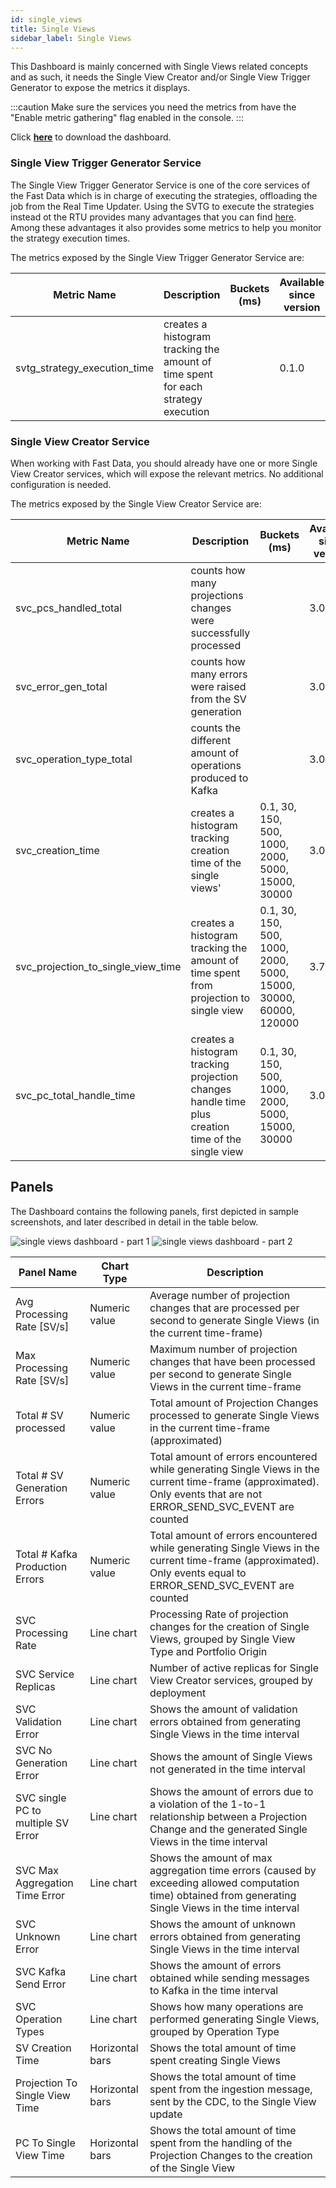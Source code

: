 ```yaml
---
id: single_views
title: Single Views
sidebar_label: Single Views
---
```


This Dashboard is mainly concerned with Single Views related concepts and as such, it needs the Single View Creator and/or Single View Trigger Generator to expose the metrics it displays.

:::caution
Make sure the services you need the metrics from have the "Enable metric gathering" flag enabled in the console.
:::

Click <a download target="_blank" href="/docs_files_to_download/single-view-creator.json">**here**</a> to download the dashboard.

### Single View Trigger Generator Service

The Single View Trigger Generator Service is one of the core services of the Fast Data which is in charge of executing the strategies, offloading the job from the Real Time Updater.
Using the SVTG to execute the strategies instead ot the RTU provides many advantages that you can find [here](/fast_data/single_view_trigger_generator.md#advantages-of-adopting-the-single-view-trigger-generator). Among these advantages it also provides some metrics to help you monitor the strategy execution times.

The metrics exposed by the Single View Trigger Generator Service are:

| Metric Name                  | Description                                                                       | Buckets (ms) | Available since version |
| ---------------------------- | --------------------------------------------------------------------------------- | ------------ | ----------------------- |
| svtg_strategy_execution_time | creates a histogram tracking the amount of time spent for each strategy execution |              | 0.1.0                   |

### Single View Creator Service

When working with Fast Data, you should already have one or more Single View Creator services, which will expose the relevant metrics. No additional configuration is needed.

The metrics exposed by the Single View Creator Service are:

| Metric Name                        | Description                                                                                       | Buckets (ms)                                                     | Available since version |
| ---------------------------------- | ------------------------------------------------------------------------------------------------- | ---------------------------------------------------------------- | ----------------------- |
| svc_pcs_handled_total              | counts how many projections changes were successfully processed                                   |                                                                  | 3.0.0                   |
| svc_error_gen_total                | counts how many errors were raised from the SV generation                                         |                                                                  | 3.0.0                   |
| svc_operation_type_total           | counts the different amount of operations produced to Kafka                                       |                                                                  | 3.0.0                   |
| svc_creation_time                  | creates a histogram tracking creation time of the single views'                                   | 0.1, 30, 150, 500, 1000, 2000, 5000, 15000, 30000                | 3.0.0                   |
| svc_projection_to_single_view_time | creates a histogram tracking the amount of time spent from projection to single view              | 0.1, 30, 150, 500, 1000, 2000, 5000, 15000, 30000, 60000, 120000 | 3.7.2                   |
| svc_pc_total_handle_time           | creates a histogram tracking projection changes handle time plus creation time of the single view | 0.1, 30, 150, 500, 1000, 2000, 5000, 15000, 30000                | 3.0.0                   |

## Panels

The Dashboard contains the following panels, first depicted in sample screenshots, and later described in detail in the table below.

![single views dashboard - part 1](../../img/dashboards/single_view_creator_1.png)
![single views dashboard - part 2](../../img/dashboards/single_view_creator_2.png)

| Panel Name                         | Chart Type      | Description                                                                                                                                                          |
| ---------------------------------- | --------------- | -------------------------------------------------------------------------------------------------------------------------------------------------------------------- |
| Avg Processing Rate [SV/s]         | Numeric value   | Average number of projection changes that are processed per second to generate Single Views (in the current time-frame)                                              | `svc_pcs_handled_total`              |
| Max Processing Rate [SV/s]         | Numeric value   | Maximum number of projection changes that have been processed per second to generate Single Views in the current time-frame                                          | `svc_pcs_handled_total`              |
| Total # SV processed               | Numeric value   | Total amount of Projection Changes processed to generate Single Views in the current time-frame (approximated)                                                       | `svc_pcs_handled_total`              |
| Total # SV Generation Errors       | Numeric value   | Total amount of errors encountered while generating Single Views in the current time-frame (approximated). Only events that are not ERROR_SEND_SVC_EVENT are counted | `svc_error_gen_total`                |
| Total # Kafka Production Errors    | Numeric value   | Total amount of errors encountered while generating Single Views in the current time-frame (approximated). Only events equal to ERROR_SEND_SVC_EVENT are counted     | `svc_operation_type_total`           |
| SVC Processing Rate                | Line chart      | Processing Rate of projection changes for the creation of Single Views, grouped by Single View Type and Portfolio Origin                                             | `svc_pcs_handled_total`              |
| SVC Service Replicas               | Line chart      | Number of active replicas for Single View Creator services, grouped by deployment                                                                                    |                                      |
| SVC Validation Error               | Line chart      | Shows the amount of validation errors obtained from generating Single Views in the time interval                                                                     | `svc_error_gen_total`                |
| SVC No Generation Error            | Line chart      | Shows the amount of Single Views not generated in the time interval                                                                                                  | `svc_error_gen_total`                |
| SVC single PC to multiple SV Error | Line chart      | Shows the amount of errors due to a violation of the 1-to-1 relationship between a Projection Change and the generated Single Views in the time interval             | `svc_error_gen_total`                |
| SVC Max Aggregation Time Error     | Line chart      | Shows the amount of max aggregation time errors (caused by exceeding allowed computation time) obtained from generating Single Views in the time interval            | `svc_error_gen_total`                |
| SVC Unknown Error                  | Line chart      | Shows the amount of unknown errors obtained from generating Single Views in the time interval                                                                        | `svc_error_gen_total`                |
| SVC Kafka Send Error               | Line chart      | Shows the amount of errors obtained while sending messages to Kafka in the time interval                                                                             | `svc_error_gen_total`                |
| SVC Operation Types                | Line chart      | Shows how many operations are performed generating Single Views, grouped by Operation Type                                                                           | `svc_error_gen_total`                |
| SV Creation Time                   | Horizontal bars | Shows the total amount of time spent creating Single Views                                                                                                           | `svc_creation_time`                  |
| Projection To Single View Time     | Horizontal bars | Shows the total amount of time spent from the ingestion message, sent by the CDC, to the Single View update                                                          | `svc_pc_total_handle_time`           |
| PC To Single View Time             | Horizontal bars | Shows the total amount of time spent from the handling of the Projection Changes to the creation of the Single View                                                  | `svc_projection_to_single_view_time` |

